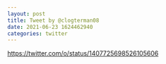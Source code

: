 ```yaml
--- 
layout: post 
title: Tweet by @clogterman08 
date: 2021-06-23 1624462940 
categories: twitter 
--- 
```

https://twitter.com/o/status/1407725698526105606